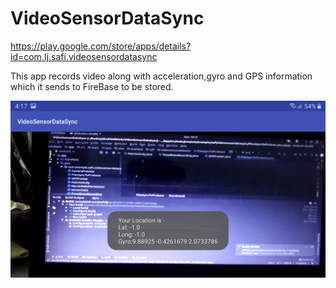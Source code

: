 # VideoSensorDataSync

   https://play.google.com/store/apps/details?id=com.Ij.safi.videosensordatasync

   This app records video along with acceleration,gyro and GPS information which it sends to FireBase to be stored.


<img src="/screenshot/Screenshot_20190902-041709_VideoSensorDataSync.jpg">
